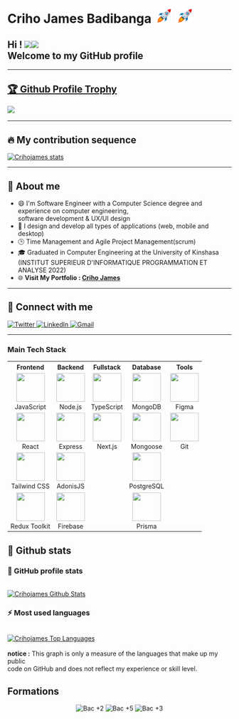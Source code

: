 <div align="left">
    <h1>
        Criho James Badibanga  <img src="./assets/rocket.gif" width="8%"> <img src="./assets/rocket.gif" width="8%">
    </h1>
    <h2 align="left"> 
        Hi ! <img src="https://media.giphy.com/media/hvRJCLFzcasrR4ia7z/giphy.gif" width="28"><img src="https://emojis.slackmojis.com/emojis/images/1531849430/4246/blob-sunglasses.gif?1531849430" width="28"/>
        <br/>
        Welcome to my GitHub profile
    </h2>
</div>


---

<a href="https://github.com/Crihojames/github-profile-trophy"><h2>🏆 Github Profile Trophy</h2></a>
<a href="https://github.com/Crihojames/github-profile-trophy">
  <img width=800 src="https://github-profile-trophy.vercel.app/?username=Crihojames&column=10&theme=gruvbox&no-frame=true"/>
</a>

---

<div>
    <h2>🔥 My contribution sequence</h2>
    <p>
      <a href="https://github.com/Crihojames/github-readme-streak-stats">
        <img alt="Crihojames stats" src="https://github-readme-streak-stats.herokuapp.com/?user=Crihojames&theme=onedark&hide_border=true"/>
      </a>
    </p>
</div>

---

<div>
<h2>📖 About me</h2>
    
- 😄 I'm Software Engineer with a Computer Science degree and experience on computer engineering, <br/> software development & UX/UI design
- 🎨 I design and develop all types of applications (web, mobile and desktop)
- 🕒 Time Management and Agile Project Management(scrum)
- 🎓 Graduated in Computer Engineering at the University of Kinshasa (INSTITUT SUPERIEUR D'INFORMATIQUE PROGRAMMATION ET ANALYSE 2022)
- 🌐 <strong>Visit My Portfolio : <a href="jamesbadibanga.com" target="_blank"> Criho James</a></strong>
</div>

---
<div>
<h2>🤝 Connect with me</h2>

<p align="left">
  <a href="https://x.com/crihojames" title="Join me on Twitter">
    <img src="https://img.icons8.com/color/48/000000/twitter--v2.png" alt="Twitter"/>
  </a>
  <a href="https://linkedin.com/in/crihojames" title="Join me on LinkedIn">
    <img src="https://img.icons8.com/color/48/000000/linkedin.png" alt="LinkedIn"/>
  </a>
  <a href="mailto:crihojames@gmail.com" title="Email me">
    <img src="https://img.icons8.com/color/48/000000/gmail--v2.png" alt="Gmail"/>
  </a>
</p>
</div>

---


### Main Tech Stack

<table>  <tr>  <th>Frontend</th>  <th>Backend</th>  <th>Fullstack</th>  <th>Database</th>  <th>Tools</th>  </tr>  <tr>  <td align="center">  <img src="https://cdn.jsdelivr.net/gh/devicons/devicon@latest/icons/javascript/javascript-original.svg" width="64px" height="64px"/><br />JavaScript </td>  <td align="center">  <img src="https://cdn.jsdelivr.net/gh/devicons/devicon@latest/icons/nodejs/nodejs-original-wordmark.svg" width="64px" height="64px"/><br />Node.js </td>  <td align="center">  <img src="https://cdn.jsdelivr.net/gh/devicons/devicon@latest/icons/typescript/typescript-original.svg" width="64px" height="64px"/><br />TypeScript </td>  <td align="center">  <img src="https://cdn.jsdelivr.net/gh/devicons/devicon@latest/icons/mongodb/mongodb-plain.svg" width="64px" height="64px"/><br />MongoDB </td>  <td align="center">  <img src="https://cdn.jsdelivr.net/gh/devicons/devicon@latest/icons/figma/figma-original.svg" width="64px" height="64px"/><br />Figma </td>  </tr>  <tr>  <td align="center">  <img src="https://cdn.jsdelivr.net/gh/devicons/devicon@latest/icons/react/react-original.svg" width="64px" height="64px"/><br />React </td>  <td align="center">  <img src="https://cdn.jsdelivr.net/gh/devicons/devicon@latest/icons/express/express-original.svg" width="64px" height="64px"/><br />Express </td>  <td align="center">  <img src="https://cdn.jsdelivr.net/gh/devicons/devicon@latest/icons/nextjs/nextjs-original.svg" width="64px" height="64px"/><br />Next.js </td>  <td align="center">  <img src="https://cdn.jsdelivr.net/gh/devicons/devicon@latest/icons/mongoose/mongoose-original.svg" width="64px" height="64px"/><br />Mongoose </td>  <td align="center">  <img src="https://cdn.jsdelivr.net/gh/devicons/devicon@latest/icons/git/git-original.svg" width="64px" height="64px"/><br />Git </td>  </tr>  <tr>  <td align="center">  <img src="https://cdn.jsdelivr.net/gh/devicons/devicon@latest/icons/tailwindcss/tailwindcss-original.svg" width="64px" height="64px"/><br />Tailwind CSS </td>  <td align="center">  <img src="https://cdn.jsdelivr.net/gh/devicons/devicon@latest/icons/adonisjs/adonisjs-original.svg" width="64px" height="64px"/><br />AdonisJS </td>  <td></td>  <td align="center">  <img src="https://cdn.jsdelivr.net/gh/devicons/devicon@latest/icons/postgresql/postgresql-original.svg" width="64px" height="64px"/><br />PostgreSQL </td>  <td></td>  </tr>  <tr>  <td align="center">  <img src="https://cdn.jsdelivr.net/gh/devicons/devicon@latest/icons/redux/redux-original.svg" width="64px" height="64px"/><br />Redux Toolkit </td>  <td align="center">  <img src="https://cdn.jsdelivr.net/gh/devicons/devicon@latest/icons/firebase/firebase-original.svg" width="64px" height="64px"/><br />Firebase </td>  <td></td>  <td align="center">  <img src="https://cdn.jsdelivr.net/gh/devicons/devicon@latest/icons/prisma/prisma-original.svg" width="64px" height="64px"/><br />Prisma </td>  </tr>  </table>

<div>
<h2>🔆 Github stats</h2>
<div>
<h3>🚀 GitHub profile stats</h3>
<br/>
<a href="https://github.com/anuraghazra/github-readme-stats"><img alt="Crihojames Github Stats" src="https://github-readme-stats.vercel.app/api?username=Crihojames&theme=onedark&show_icons=true&hide_border=true&include_all_commits=true&hide=&count_private=true" /></a>
</div>

<div>
<h3>⚡ Most used languages</h3>
<br/>
<a href="https://github.com/anuraghazra/github-readme-stats"><img alt="Crihojames Top Languages" src="https://github-readme-stats.vercel.app/api/top-langs/?username=Randy-RM&theme=onedark&show_icons=true&hide_border=true&layout=compact" /></a>
<br/><br/>
<b>notice :</b> This graph is only a measure of the languages that make up my public <br/> code on GitHub and does not reflect my experience or skill level.
<br/>
</div>
</div>


## Formations
<div align="center">
  <img src="https://img.shields.io/badge/Bac%20%2B2-Développement%20web%20et%20mobile-yellow?style=flat-square" alt="Bac +2">
  <img src="https://img.shields.io/badge/Bac%20%2B5-Système%20d'Information%20et%20Administration%20des%20Bases%20de%20Données-yellow?style=flat-square" alt="Bac +5">
  <img src="https://img.shields.io/badge/Bac%20%2B3-Informatique%20de%20Gestion-yellow?style=flat-square" alt="Bac +3">
</div>
